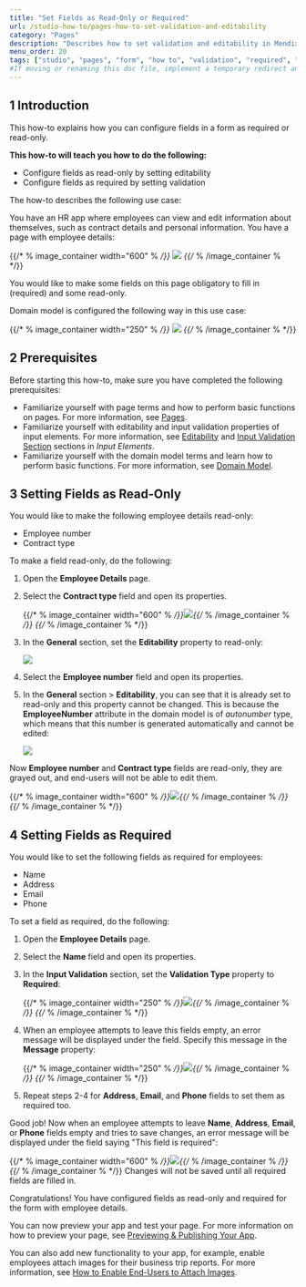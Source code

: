 ```yaml
---
title: "Set Fields as Read-Only or Required"
url: /studio-how-to/pages-how-to-set-validation-and-editability
category: "Pages"
description: "Describes how to set validation and editability in Mendix Studio."
menu_order: 20
tags: ["studio", "pages", "form", "how to", "validation", "required", "read-only", "editability"]
#If moving or renaming this doc file, implement a temporary redirect and let the respective team know they should update the URL in the product. See Mapping to Products for more details.
---
```


## 1 Introduction 

This how-to explains how you can configure fields in a form as required or read-only. 

**This how-to will teach you how to do the following:**

* Configure fields as read-only by setting editability
* Configure fields as required by setting validation

The how-to describes the following use case: 

You have an HR app where employees can view and edit information about themselves, such as contract details and personal information. You have a page with employee details:

{{/* % image_container width="600" % */}}
![](/attachments/studio-how-to/pages/pages-how-to-set-validation-and-editability/employee-details-page.png)
{{/* % /image_container % */}} 

You would like to make some fields on this page obligatory to fill in (required) and some read-only.

Domain model is configured the following way in this use case:

{{/* % image_container width="250" % */}}
![](/attachments/studio-how-to/pages/pages-how-to-set-validation-and-editability/domain-model.png)
{{/* % /image_container % */}} 

## 2 Prerequisites

Before starting this how-to, make sure you have completed the following prerequisites:

* Familiarize yourself with page terms and how to perform basic functions on pages. For more information, see [Pages](/studio/page-editor). 
* Familiarize yourself with editability and input validation properties of input elements. For more information, see [Editability](/studio/page-editor-widgets-input-elements#editability) and [Input Validation Section](/studio/page-editor-widgets-input-elements#validation) sections in *Input Elements*.
* Familiarize yourself with the domain model terms and learn how to perform basic functions. For more information, see [Domain Model](/studio/domain-models).

## 3 Setting Fields as Read-Only

You would like to make the following employee details read-only:

* Employee number
* Contract type

To make a field read-only, do the following:

1. Open the **Employee Details** page.

2. Select the **Contract type** field and open its properties.

    {{/* % image_container width="600" % */}}![](/attachments/studio-how-to/pages/pages-how-to-set-validation-and-editability/contract-type.png){{/* % /image_container % */}} 
{{/* % /image_container % */}} 
3. In the **General** section, set the **Editability** property to read-only:

    ![](/attachments/studio-how-to/pages/pages-how-to-set-validation-and-editability/editability.png)

4. Select the **Employee number** field and open its properties.

5. In the **General** section > **Editability**, you can see that it is already set to read-only and this property cannot be changed. This is because the **EmployeeNumber** attribute in the domain model is of *autonumber* type, which means that this number is generated automatically and cannot be edited:

    ![](/attachments/studio-how-to/pages/pages-how-to-set-validation-and-editability/autonumber-read-only.png)

Now **Employee number** and **Contract type** fields are read-only, they are grayed out, and end-users will not be able to edit them.

{{/* % image_container width="600" % */}}![](/attachments/studio-how-to/pages/pages-how-to-set-validation-and-editability/read-only-configured.png){{/* % /image_container % */}} 
{{/* % /image_container % */}} 
## 4 Setting Fields as Required

You would like to set the following fields as required for employees:

* Name
* Address
* Email
* Phone

To set a field as required, do the following:

1. Open the **Employee Details** page.

2. Select the **Name** field and open its properties.

3. In the **Input Validation** section, set the **Validation Type** property to **Required**:

    {{/* % image_container width="250" % */}}![](/attachments/studio-how-to/pages/pages-how-to-set-validation-and-editability/validation-type-required.png){{/* % /image_container % */}} 
{{/* % /image_container % */}}     
4. When an employee attempts to leave this fields empty, an error message will be displayed under the field. Specify this message in the **Message** property:

    {{/* % image_container width="250" % */}}![](/attachments/studio-how-to/pages/pages-how-to-set-validation-and-editability/validation-message.png){{/* % /image_container % */}} 
{{/* % /image_container % */}}     
5. Repeat steps 2-4 for **Address**, **Email**, and **Phone** fields to set them as required too. 

Good job! Now when an employee attempts to leave **Name**, **Address**, **Email**, or **Phone** fields empty and tries to save changes, an error message will be displayed under the field saying "This field is required":

{{/* % image_container width="600" % */}}![](/attachments/studio-how-to/pages/pages-how-to-set-validation-and-editability/validation-example.png){{/* % /image_container % */}} 
{{/* % /image_container % */}} 
Changes will not be saved until all required fields are filled in.

Congratulations! You have configured fields as read-only and required for the form with employee details.

You can now preview your app and test your page. For more information on how to preview your page, see [Previewing & Publishing Your App](/studio/publishing-app).

You can also add new functionality to your app, for example, enable employees attach images for their business trip reports. For more information, see [How to Enable End-Users to Attach Images](pages-how-to-attach-images).
